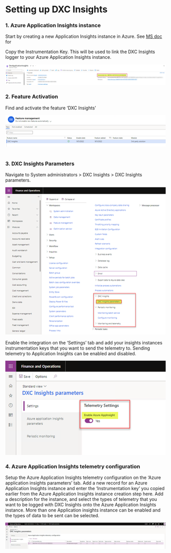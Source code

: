 # Setting up DXC Insights 
###	1. Azure Application Insights instance
Start by creating a new Application Insights instance in Azure. See [MS doc](https://docs.microsoft.com/en-us/azure/azure-monitor/app/create-new-resource) for 

Copy the Instrumentation Key. This will be used to link the DXC Insights logger to your Azure Application Insights instance.

![Instrument Key](IMAGES/Instrument_key.png)

### 2.	Feature Activation <br>
Find and activate the feature ‘DXC Insights’

![Feature_Management](IMAGES/Feature_Management.png)
 
### 3.	DXC Insights Parameters
Navigate to System administrators > DXC Insights > DXC Insights parameters. 

![Parameters](IMAGES/Parameters.png)

Enable the integration on the ‘Settings’ tab and add your insights instances instrumentation keys that you want to send the telemetry to. Sending telemetry to Application Insights can be enabled and disabled.

![settings](IMAGES/settings.png)

### 4.	Azure Application Insights telemetry configuration
Setup the Azure Application Insights telemetry configuration on the ‘Azure application insights parameters’ tab. Add a new record for an Azure Application Insights instance and enter the ‘Instrumentation key’ you copied earlier from the Azure Application Insights instance creation step here.
Add a description for the instance, and select the types of telemetry that you want to be logged with DXC Insights onto the Azure Application Insights instance. More than one Application insights instance can be enabled and the types of data to be sent can be selected.

![Telemetry](IMAGES/Telemetry.png)
